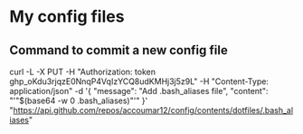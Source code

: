 # My config files

## Command to commit a new config file 
curl -L -X PUT -H "Authorization: token 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" -H "Content-Type: application/json" -d '{
    "message": "Add .bash_aliases file",
    "content": "'"$(base64 -w 0 .bash_aliases)"'"
}' "https://api.github.com/repos/accoumar12/config/contents/dotfiles/.bash_aliases"
